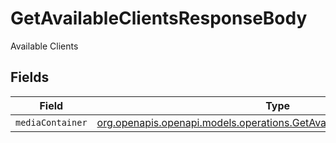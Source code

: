 # GetAvailableClientsResponseBody

Available Clients


## Fields

| Field                                                                                                                                    | Type                                                                                                                                     | Required                                                                                                                                 | Description                                                                                                                              |
| ---------------------------------------------------------------------------------------------------------------------------------------- | ---------------------------------------------------------------------------------------------------------------------------------------- | ---------------------------------------------------------------------------------------------------------------------------------------- | ---------------------------------------------------------------------------------------------------------------------------------------- |
| `mediaContainer`                                                                                                                         | [org.openapis.openapi.models.operations.GetAvailableClientsMediaContainer](../../models/operations/GetAvailableClientsMediaContainer.md) | :heavy_minus_sign:                                                                                                                       | N/A                                                                                                                                      |